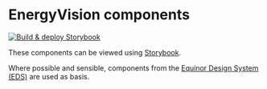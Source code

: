 # EnergyVision components

[![Build & deploy Storybook](https://github.com/equinor/energyvision/actions/workflows/storybook.yaml/badge.svg?branch=main)](https://github.com/equinor/energyvision/actions/workflows/storybook-pro.yaml)

These components can be viewed using [Storybook](https://s166-cdne-envis-storybook-dev.azureedge.net/).

Where possible and sensible, components from the [Equinor Design System (EDS)](https://eds.equinor.com/) are used as basis.
